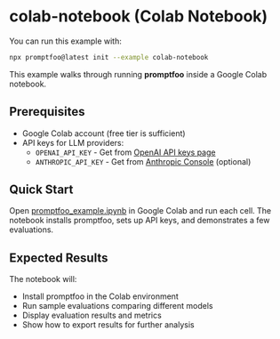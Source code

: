 # colab-notebook (Colab Notebook)

You can run this example with:

```bash
npx promptfoo@latest init --example colab-notebook
```

This example walks through running **promptfoo** inside a Google Colab notebook.

## Prerequisites

- Google Colab account (free tier is sufficient)
- API keys for LLM providers:
  - `OPENAI_API_KEY` - Get from [OpenAI API keys page](https://platform.openai.com/api-keys)
  - `ANTHROPIC_API_KEY` - Get from [Anthropic Console](https://console.anthropic.com/) (optional)

## Quick Start

Open [promptfoo_example.ipynb](./promptfoo_example.ipynb) in Google Colab and run each cell. The notebook installs promptfoo, sets up API keys, and demonstrates a few evaluations.

## Expected Results

The notebook will:

- Install promptfoo in the Colab environment
- Run sample evaluations comparing different models
- Display evaluation results and metrics
- Show how to export results for further analysis
